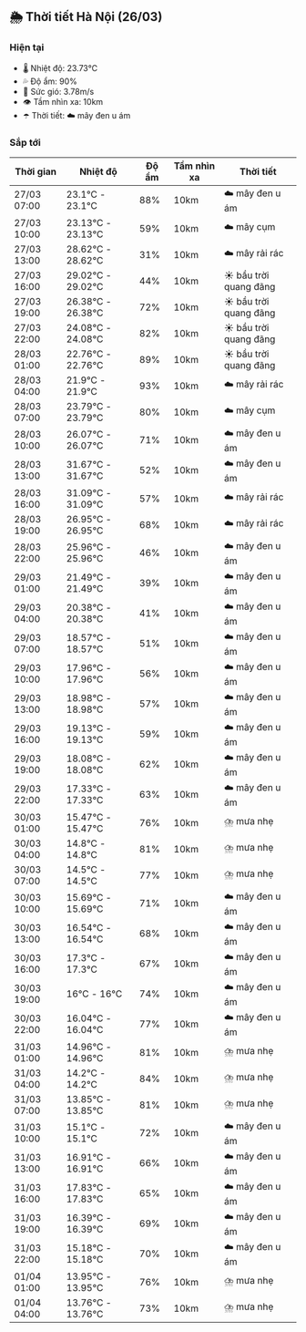 ## 🌦️ Thời tiết Hà Nội (26/03)

### Hiện tại

- 🌡️ Nhiệt độ: 23.73℃
- 💦 Độ ẩm: 90%
- 💨 Sức gió: 3.78m/s
- 👁️ Tầm nhìn xa: 10km
- ☂️ Thời tiết: ☁️ mây đen u ám

### Sắp tới

| Thời gian | Nhiệt độ | Độ ẩm | Tầm nhìn xa | Thời tiết |
| --- | --- | --- | --- | --- |
| 27/03 07:00 | 23.1℃ - 23.1℃ | 88% | 10km | ☁️ mây đen u ám |
| 27/03 10:00 | 23.13℃ - 23.13℃ | 59% | 10km | ☁️ mây cụm |
| 27/03 13:00 | 28.62℃ - 28.62℃ | 31% | 10km | ☁️ mây rải rác |
| 27/03 16:00 | 29.02℃ - 29.02℃ | 44% | 10km | ☀️ bầu trời quang đãng |
| 27/03 19:00 | 26.38℃ - 26.38℃ | 72% | 10km | ☀️ bầu trời quang đãng |
| 27/03 22:00 | 24.08℃ - 24.08℃ | 82% | 10km | ☀️ bầu trời quang đãng |
| 28/03 01:00 | 22.76℃ - 22.76℃ | 89% | 10km | ☀️ bầu trời quang đãng |
| 28/03 04:00 | 21.9℃ - 21.9℃ | 93% | 10km | ☁️ mây rải rác |
| 28/03 07:00 | 23.79℃ - 23.79℃ | 80% | 10km | ☁️ mây cụm |
| 28/03 10:00 | 26.07℃ - 26.07℃ | 71% | 10km | ☁️ mây đen u ám |
| 28/03 13:00 | 31.67℃ - 31.67℃ | 52% | 10km | ☁️ mây đen u ám |
| 28/03 16:00 | 31.09℃ - 31.09℃ | 57% | 10km | ☁️ mây rải rác |
| 28/03 19:00 | 26.95℃ - 26.95℃ | 68% | 10km | ☁️ mây rải rác |
| 28/03 22:00 | 25.96℃ - 25.96℃ | 46% | 10km | ☁️ mây đen u ám |
| 29/03 01:00 | 21.49℃ - 21.49℃ | 39% | 10km | ☁️ mây đen u ám |
| 29/03 04:00 | 20.38℃ - 20.38℃ | 41% | 10km | ☁️ mây đen u ám |
| 29/03 07:00 | 18.57℃ - 18.57℃ | 51% | 10km | ☁️ mây đen u ám |
| 29/03 10:00 | 17.96℃ - 17.96℃ | 56% | 10km | ☁️ mây đen u ám |
| 29/03 13:00 | 18.98℃ - 18.98℃ | 57% | 10km | ☁️ mây đen u ám |
| 29/03 16:00 | 19.13℃ - 19.13℃ | 59% | 10km | ☁️ mây đen u ám |
| 29/03 19:00 | 18.08℃ - 18.08℃ | 62% | 10km | ☁️ mây đen u ám |
| 29/03 22:00 | 17.33℃ - 17.33℃ | 63% | 10km | ☁️ mây đen u ám |
| 30/03 01:00 | 15.47℃ - 15.47℃ | 76% | 10km | ⛈️ mưa nhẹ |
| 30/03 04:00 | 14.8℃ - 14.8℃ | 81% | 10km | ⛈️ mưa nhẹ |
| 30/03 07:00 | 14.5℃ - 14.5℃ | 77% | 10km | ⛈️ mưa nhẹ |
| 30/03 10:00 | 15.69℃ - 15.69℃ | 71% | 10km | ☁️ mây đen u ám |
| 30/03 13:00 | 16.54℃ - 16.54℃ | 68% | 10km | ☁️ mây đen u ám |
| 30/03 16:00 | 17.3℃ - 17.3℃ | 67% | 10km | ☁️ mây đen u ám |
| 30/03 19:00 | 16℃ - 16℃ | 74% | 10km | ☁️ mây đen u ám |
| 30/03 22:00 | 16.04℃ - 16.04℃ | 77% | 10km | ☁️ mây đen u ám |
| 31/03 01:00 | 14.96℃ - 14.96℃ | 81% | 10km | ⛈️ mưa nhẹ |
| 31/03 04:00 | 14.2℃ - 14.2℃ | 84% | 10km | ⛈️ mưa nhẹ |
| 31/03 07:00 | 13.85℃ - 13.85℃ | 81% | 10km | ⛈️ mưa nhẹ |
| 31/03 10:00 | 15.1℃ - 15.1℃ | 72% | 10km | ☁️ mây đen u ám |
| 31/03 13:00 | 16.91℃ - 16.91℃ | 66% | 10km | ☁️ mây đen u ám |
| 31/03 16:00 | 17.83℃ - 17.83℃ | 65% | 10km | ☁️ mây đen u ám |
| 31/03 19:00 | 16.39℃ - 16.39℃ | 69% | 10km | ☁️ mây đen u ám |
| 31/03 22:00 | 15.18℃ - 15.18℃ | 70% | 10km | ☁️ mây đen u ám |
| 01/04 01:00 | 13.95℃ - 13.95℃ | 76% | 10km | ⛈️ mưa nhẹ |
| 01/04 04:00 | 13.76℃ - 13.76℃ | 73% | 10km | ⛈️ mưa nhẹ |
